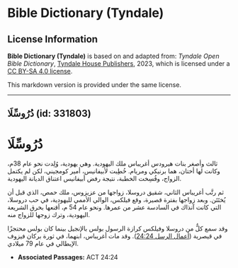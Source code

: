 # Bible Dictionary (Tyndale)

## License Information

**Bible Dictionary (Tyndale)** is based on and adapted from: _Tyndale Open Bible Dictionary_, [Tyndale House Publishers](https://tyndaleopenresources.com/), 2023, which is licensed under a [CC BY-SA 4.0 license](https://creativecommons.org/licenses/by-sa/4.0/legalcode.en).

This markdown version is provided under the same license.



--------------------------------

## دُرُوسِّلَا (id: 331803)

دُرُوسِّلَا
===========

ثالث وأصغر بنات هيرودس أغريباس ملك اليهودية. وهي يهودية، وُلِدت نحو عام 38م، وكانت لها أختان، هما برنيكي ومريام. خُطِبت لأبيفانيس، أمير كومجيني، لكن لم يكتمل الزواج، وفُسِخت الخطبة، نتيجة رفض أبيفانيس اعتناق الديانة اليهودية.

ثم رتَّب أغريباس الثاني، شقيق دروسلا، زواجها من عزيزوس، ملك حمص، الذي قبل أن يُختَتَن. وبعد زواجها بفترة قصيرة، وقع فيلكس، الوالي الأممي لليهودية، في حب دروسلا، التي كانت آنذاك في السادسة عشر من عمرها. ونحو عام 54 م، أقنعها بخرق الشريعة اليهودية، وترك زوجها للزواج منه.

وقد سمع كلٌّ من دروسلا وفيلكس كرازة الرسول بولس بالإنجيل بينما كان بولس محتجزًا في قيصرية ([أعمال الرسل 24:24](https://ref.ly/Acts24:24)). وقد مات أغريباس، ابنهما، في ثورة بركان فيزوف الإيطالي في عام 79 ميلادي.

* **Associated Passages:** ACT 24:24

